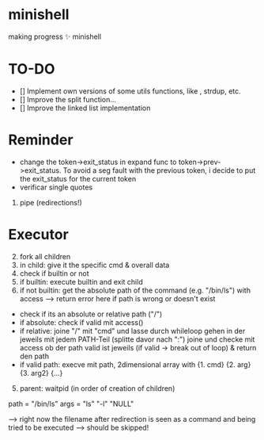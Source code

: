 # minishell


making progress ✨
minishell

# TO-DO

- [] Implement own versions of some utils functions, like , strdup, etc.
- [] Improve the split function...
- [] Improve the linked list implementation

# Reminder
- change the token->exit_status in expand func to token->prev->exit_status. To avoid a seg fault with the previous token, i decide to put the exit_status for the current token
- verificar single quotes


1. pipe (redirections!)
# Executor
2. fork all children
3. in child: give it the specific cmd & overall data
4. check if builtin or not
5. if builtin: execute builtin and exit child
5. if not builtin: get the absolute path of the command (e.g. "/bin/ls") with access --> return error here if path is wrong or doesn't exist
- check if its an absolute or relative path ("/")
- if absolute: check if valid mit access()
- if relative: joine  "/" mit "cmd" und lasse durch whileloop gehen in der jeweils mit jedem PATH-Teil (splitte davor nach ":") joine und checke mit access ob der path valid ist jeweils (if valid -> break out of loop) & return den path
- if valid path: execve mit path, 2dimensional array with {1. cmd} {2. arg} {3. arg2} {...} 
5. parent: waitpid (in order of creation of children)

path = "/bin/ls"
args = "ls" "-l" "NULL"



--> right now the filename after redirection is seen as a command and being tried to be executed --> should be skipped!
